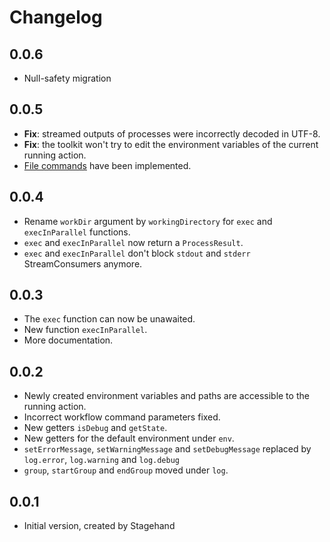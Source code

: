 # Changelog

## 0.0.6

- Null-safety migration

## 0.0.5

- **Fix**: streamed outputs of processes were incorrectly decoded in UTF-8.
- **Fix**: the toolkit won't try to edit the environment variables of the current running action.
- [File commands](https://docs.github.com/en/free-pro-team@latest/actions/reference/workflow-commands-for-github-actions#environment-files) have been implemented.

## 0.0.4

- Rename `workDir` argument by `workingDirectory` for `exec` and `execInParallel` functions.
- `exec` and `execInParallel` now return a `ProcessResult`.
- `exec` and `execInParallel` don't block `stdout` and `stderr` StreamConsumers anymore.

## 0.0.3

- The `exec` function can now be unawaited.
- New function `execInParallel`.
- More documentation.

## 0.0.2

- Newly created environment variables and paths are accessible to the running action.
- Incorrect workflow command parameters fixed.
- New getters `isDebug` and `getState`.
- New getters for the default environment under `env`.
- `setErrorMessage`, `setWarningMessage` and `setDebugMessage` replaced by `log.error`, `log.warning` and `log.debug`
- `group`, `startGroup` and `endGroup` moved under `log`.

## 0.0.1

- Initial version, created by Stagehand
